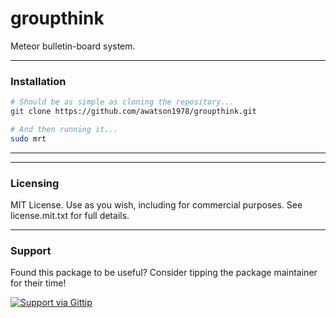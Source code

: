 groupthink
==========

Meteor bulletin-board system.


------------------------
### Installation

````sh
# Should be as simple as cloning the repository...  
git clone https://github.com/awatson1978/groupthink.git

# And then running it...
sudo mrt
````
------------------------



------------------------
### Licensing

MIT License. Use as you wish, including for commercial purposes.
See license.mit.txt for full details.

------------------------
### Support
Found this package to be useful?  Consider tipping the package maintainer for their time!  

[![Support via Gittip](https://raw.github.com/gittip/www.gittip.com/master/www/assets/gittip.png)](https://www.gittip.com/awatson1978/)  
